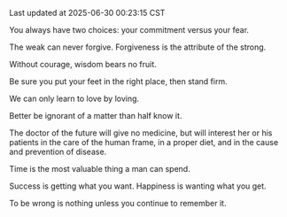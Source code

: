 Last updated at 2025-06-30 00:23:15 CST

You always have two choices: your commitment versus your fear.

The weak can never forgive. Forgiveness is the attribute of the strong.

Without courage, wisdom bears no fruit.

Be sure you put your feet in the right place, then stand firm.

We can only learn to love by loving.

Better be ignorant of a matter than half know it.

The doctor of the future will give no medicine, but will interest her or his patients in the care of the human frame, in a proper diet, and in the cause and prevention of disease.

Time is the most valuable thing a man can spend.

Success is getting what you want. Happiness is wanting what you get.

To be wrong is nothing unless you continue to remember it.

